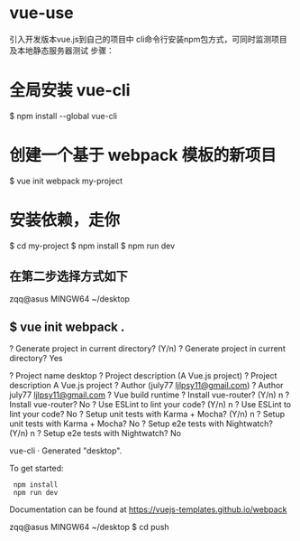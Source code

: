# vue-use
引入开发版本vue.js到自己的项目中
cli命令行安装npm包方式，可同时监测项目及本地静态服务器测试
步骤：
# 全局安装 vue-cli
$ npm install --global vue-cli
# 创建一个基于 webpack 模板的新项目
$ vue init webpack my-project
# 安装依赖，走你
$ cd my-project
$ npm install
$ npm run dev

## 在第二步选择方式如下
zqq@asus MINGW64 ~/desktop
## $ vue init webpack .

? Generate project in current directory? (Y/n)
? Generate project in current directory? Yes

? Project name desktop
? Project description (A Vue.js project)
? Project description A Vue.js project
? Author (july77 <ljlpsy11@gmail.com>)
? Author july77 <ljlpsy11@gmail.com>
? Vue build runtime
? Install vue-router? (Y/n) n
? Install vue-router? No
? Use ESLint to lint your code? (Y/n) n
? Use ESLint to lint your code? No
? Setup unit tests with Karma + Mocha? (Y/n) n
? Setup unit tests with Karma + Mocha? No
? Setup e2e tests with Nightwatch? (Y/n) n
? Setup e2e tests with Nightwatch? No

   vue-cli · Generated "desktop".

   To get started:

     npm install
     npm run dev

   Documentation can be found at https://vuejs-templates.github.io/webpack


zqq@asus MINGW64 ~/desktop
$ cd push
